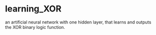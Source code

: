 # learning_XOR

an artificial neural network with one hidden layer, that learns and outputs the XOR binary logic function.
